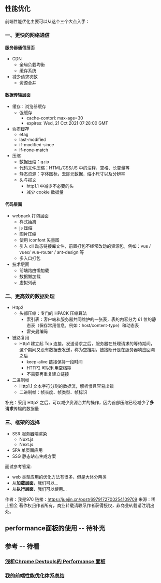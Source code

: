 ## 性能优化

前端性能优化主要可以从这个三个大点入手：

### 一、更快的网络通信

#### 服务器通信层面

- CDN
  - 全局负载均衡
  - 缓存系统
- 减少请求次数
  - 资源合并

#### 数据传输层面

- 缓存：浏览器缓存
  - 强缓存
    - cache-contorl: max-age=30
    - expires: Wed, 21 Oct 2021 07:28:00 GMT
- 协商缓存
  - etag
  - last-modified
  - if-modified-since
  - if-none-match
- 压缩
  - 数据压缩：gzip
  - 代码文件压缩：HTML/CSS/JS 中的注释、空格、长变量等
  - 静态资源：字体图标，去除元数据，缩小尺寸以及分辨率
  - 头与报文
    - http1.1 中减少不必要的头
    - 减少 cookie 数据量

#### 代码层面

- webpack 打包层面
  - 样式抽离
  - js 压缩
  - 图片压缩
  - 使用 iconfont 矢量图
  - 引入 dll 动态链接库文件，前置打包不经常改动的资源包，例如：vue / vuex/ vue-router / ant-design 等
  - 多入口打包
- 技术层面
  - 前端路由懒加载
  - 数据懒加载
  - 虚拟列表

### 二、更高效的数据处理

- Http2
  - 头部压缩：专门的 HPACK 压缩算法
    - 索引表：客户端和服务器共同维护的一张表，表的内容分为 61 位的静态表（保存常用信息，例如：host/content-type）和动态表
    - 霍夫曼编码
- 链路复用
  - Http1 建立起 Tcp 连接，发送请求之后，服务器在处理请求的等待期间，这个期间又没有数据去发送，称为空挡期。链接断开是在服务器响应回溯之后
    - keep-alive 链接保持一段时间
    - HTTP2 可以利用空档期
    - 不需要再重复建立链接
- 二进制帧
  - Http1.1 文本字符分割的数据流，解析慢且容易出错
  - 二进制帧：帧长度、帧类型、帧标识

补充：采用 Http2 之后，可以减少资源合并的操作，因为首部压缩已经减少了**多请求**传输的数据量

### 三、框架的选择

- SSR 服务器端渲染
  - Nuxt.js
  - Next.js
- SPA 单页面应用
- SSG 静态站点生成方案

面试参考答案:

- web 类型应用的优化方法有很多，但是大体分两类
- 从**加载层面**，我们可以...
- 从**执行层面**，我们可以使用...


作者：我是970
链接：https://juejin.cn/post/6979172700254109709
来源：稀土掘金
著作权归作者所有。商业转载请联系作者获得授权，非商业转载请注明出处。

## performance面板的使用 -- 待补充



## 参考  -- 待看

### [浅析Chrome Devtools的 Performance 面板](https://juejin.cn/post/7067332850927796238)

### [我的前端性能优化体系总结](https://juejin.cn/post/7108376192767983623)